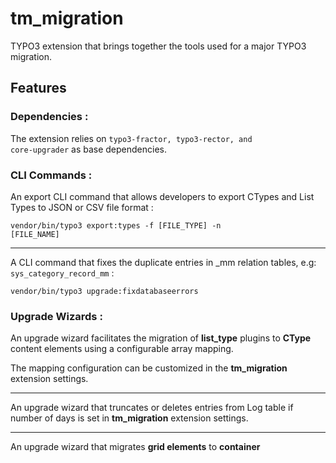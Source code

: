 # tm_migration
TYPO3 extension that brings together the tools used for a major TYPO3 migration.

## Features
### Dependencies :
The extension relies on <code>typo3-fractor, typo3-rector, and core-upgrader</code> as base dependencies.

### CLI Commands :
An export CLI command that allows developers to export CTypes and List Types to JSON or CSV file format :

<code>vendor/bin/typo3 export:types -f [FILE_TYPE] -n [FILE_NAME]</code>

<hr />

A CLI command that fixes the duplicate entries in _mm relation tables, e.g: <code>sys_category_record_mm</code> :

<code>vendor/bin/typo3 upgrade:fixdatabaseerrors</code>

### Upgrade Wizards :
An upgrade wizard facilitates the migration of <b>list_type</b> plugins to <b>CType</b> content elements using a configurable array mapping.

The mapping configuration can be customized in the <b>tm_migration</b> extension settings.

<hr />

An upgrade wizard that truncates or deletes entries from Log table if number of days is set in <b>tm_migration</b> extension settings.

<hr />

An upgrade wizard that migrates <b>grid elements</b> to <b>container</b>